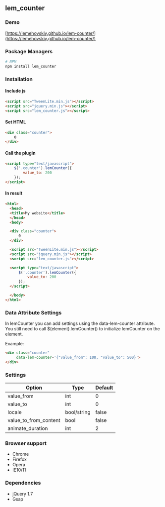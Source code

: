 lem_counter
-------

### Demo

[https://lemehovskiy.github.io/lem-counter/](https://lemehovskiy.github.io/lem-counter/)

### Package Managers

```sh
# NPM
npm install lem_counter
```

### Installation

#### Include js

```html
<script src="TweenLite.min.js"></script>
<script src="jquery.min.js"></script>
<script src="lem_counter.js"></script>
```

#### Set HTML

```html
<div class="counter">
    0
</div>
```

#### Call the plugin

```html
<script type="text/javascript">
    $('.counter').lemCounter({
        value_to: 200
    });
</script>
```

#### In result

```html
<html>
  <head>
  <title>My website</title>
  </head>
  <body>

  <div class="counter">
      0
  </div>

  <script src="TweenLite.min.js"></script>
  <script src="jquery.min.js"></script>
  <script src="lem_counter.js"></script>

  <script type="text/javascript">
      $('.counter').lemCounter({
          value_to: 200
      });
  </script>

  </body>
</html>
```

### Data Attribute Settings

In lemCounter you can add settings using the data-lem-counter attribute. You still need to call
$(element).lemCounter()
to initialize lemCounter on the element.

Example:

```html
<div class="counter"
     data-lem-counter='{"value_from": 100, "value_to": 500}'>
</div>
```


### Settings

Option | Type | Default
--- | --- | ---
value_from | int | 0
value_to | int | 0
locale | bool/string | false
value_to_from_content | bool | false
animate_duration | int | 2

### Browser support

* Chrome
* Firefox
* Opera
* IE10/11


### Dependencies

* jQuery 1.7
* Gsap
